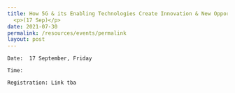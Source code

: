 ```yaml
---
title: How 5G & its Enabling Technologies Create Innovation & New Opportunities
  <p>(17 Sep)</p>
date: 2021-07-30
permalink: /resources/events/permalink
layout: post
---
```


<Summary>
	
	Date:  17 September, Friday
	
	Time: 
	
	Registration: Link tba
	